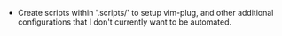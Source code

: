 - Create scripts within '.scripts/' to setup vim-plug, and other additional configurations that I don't currently want to be automated.
